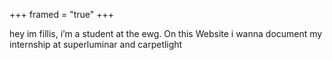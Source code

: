 +++
framed = "true"
+++

hey im fillis, i’m a student at the ewg. On this Website i wanna document my internship at superluminar and carpetlight
